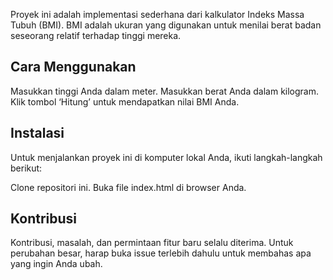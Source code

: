 Proyek ini adalah implementasi sederhana dari kalkulator Indeks Massa Tubuh (BMI). BMI adalah ukuran yang digunakan untuk menilai berat badan seseorang relatif terhadap tinggi mereka.


## Cara Menggunakan
Masukkan tinggi Anda dalam meter.
Masukkan berat Anda dalam kilogram.
Klik tombol ‘Hitung’ untuk mendapatkan nilai BMI Anda.
## Instalasi
Untuk menjalankan proyek ini di komputer lokal Anda, ikuti langkah-langkah berikut:

Clone repositori ini.
Buka file index.html di browser Anda.
## Kontribusi
Kontribusi, masalah, dan permintaan fitur baru selalu diterima. Untuk perubahan besar, harap buka issue terlebih dahulu untuk membahas apa yang ingin Anda ubah.
